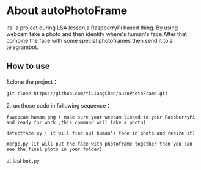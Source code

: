 # About autoPhotoFrame
Its' a project during LSA lesson,a RaspberryPi based thing. By using webcam take a photo and then identify where's human's face.After that combine the face with some special photoframes then send it to a telegrambot. 
## How to use
1.clone the project：
```
git clone https://github.com/YiLiangChen/autoPhotoFrame.git
```
2.run those code in following sequence：
```
fswebcam human.png ( make sure your webcam linked to your RaspberryPi and ready for work ,this command will take a photo)
```
```
detectface.py ( it will find out human's face in photo and resize it)
```
```
merge.py (it will put the face with photoframe together then you can see the final photo in your folder)
```
at last ```bot.py```

